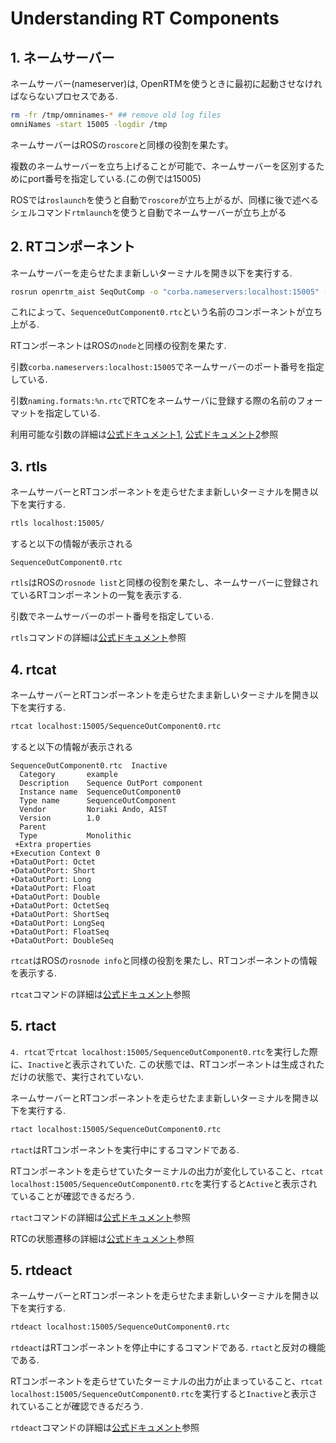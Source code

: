 # Understanding RT Components

## 1. ネームサーバー

ネームサーバー(nameserver)は, OpenRTMを使うときに最初に起動させなければならないプロセスである.
```bash
rm -fr /tmp/omninames-* ## remove old log files
omniNames -start 15005 -logdir /tmp
```

ネームサーバーはROSの`roscore`と同様の役割を果たす。

複数のネームサーバーを立ち上げることが可能で、ネームサーバーを区別するためにport番号を指定している.(この例では15005)

ROSでは`roslaunch`を使うと自動で`roscore`が立ち上がるが、同様に後で述べるシェルコマンド`rtmlaunch`を使うと自動でネームサーバーが立ち上がる

## 2. RTコンポーネント

ネームサーバーを走らせたまま新しいターミナルを開き以下を実行する.
```bash
rosrun openrtm_aist SeqOutComp -o "corba.nameservers:localhost:15005" -o "naming.formats:%n.rtc"
```

これによって、`SequenceOutComponent0.rtc`という名前のコンポーネントが立ち上がる.

RTコンポーネントはROSの`node`と同様の役割を果たす.

引数`corba.nameservers:localhost:15005`でネームサーバーのポート番号を指定している.

引数`naming.formats:%n.rtc`でRTCをネームサーバに登録する際の名前のフォーマットを指定している.

利用可能な引数の詳細は[公式ドキュメント1](https://www.openrtm.org/openrtm/ja/doc/developersguide/basic_rtc_programming/rtc_conf_reference), [公式ドキュメント2](https://www.openrtm.org/openrtm/ja/doc/developersguide/basic_rtc_programming/comp_conf_reference)参照


## 3. rtls

ネームサーバーとRTコンポーネントを走らせたまま新しいターミナルを開き以下を実行する.
```bash
rtls localhost:15005/
```
すると以下の情報が表示される
```
SequenceOutComponent0.rtc
```

`rtls`はROSの`rosnode list`と同様の役割を果たし、ネームサーバーに登録されているRTコンポーネントの一覧を表示する.

引数でネームサーバーのポート番号を指定している.

`rtls`コマンドの詳細は[公式ドキュメント](https://www.openrtm.org/openrtm/ja/doc/toolmanuals/rtshell/command_reference/rtls)参照

## 4. rtcat

ネームサーバーとRTコンポーネントを走らせたまま新しいターミナルを開き以下を実行する.
```bash
rtcat localhost:15005/SequenceOutComponent0.rtc
```
すると以下の情報が表示される
```
SequenceOutComponent0.rtc  Inactive
  Category       example
  Description    Sequence OutPort component
  Instance name  SequenceOutComponent0
  Type name      SequenceOutComponent
  Vendor         Noriaki Ando, AIST
  Version        1.0
  Parent         
  Type           Monolithic
 +Extra properties
+Execution Context 0
+DataOutPort: Octet
+DataOutPort: Short
+DataOutPort: Long
+DataOutPort: Float
+DataOutPort: Double
+DataOutPort: OctetSeq
+DataOutPort: ShortSeq
+DataOutPort: LongSeq
+DataOutPort: FloatSeq
+DataOutPort: DoubleSeq
```

`rtcat`はROSの`rosnode info`と同様の役割を果たし、RTコンポーネントの情報を表示する.

`rtcat`コマンドの詳細は[公式ドキュメント](https://www.openrtm.org/openrtm/ja/doc/toolmanuals/rtshell/command_reference/rtcat)参照

## 5. rtact

`4. rtcat`で`rtcat localhost:15005/SequenceOutComponent0.rtc`を実行した際に、`Inactive`と表示されていた. この状態では、RTコンポーネントは生成されただけの状態で、実行されていない.

ネームサーバーとRTコンポーネントを走らせたまま新しいターミナルを開き以下を実行する.
```bash
rtact localhost:15005/SequenceOutComponent0.rtc
```

`rtact`はRTコンポーネントを実行中にするコマンドである.

RTコンポーネントを走らせていたターミナルの出力が変化していること、`rtcat localhost:15005/SequenceOutComponent0.rtc`を実行すると`Active`と表示されていることが確認できるだろう.

`rtact`コマンドの詳細は[公式ドキュメント](https://www.openrtm.org/openrtm/ja/doc/toolmanuals/rtshell/command_reference/rtact)参照

RTCの状態遷移の詳細は[公式ドキュメント](https://www.openrtm.org/openrtm/ja/doc/developersguide/basic_rtc_programming/rtcdevelflow)参照

## 5. rtdeact

ネームサーバーとRTコンポーネントを走らせたまま新しいターミナルを開き以下を実行する.
```bash
rtdeact localhost:15005/SequenceOutComponent0.rtc
```

`rtdeact`はRTコンポーネントを停止中にするコマンドである. `rtact`と反対の機能である.

RTコンポーネントを走らせていたターミナルの出力が止まっていること、`rtcat localhost:15005/SequenceOutComponent0.rtc`を実行すると`Inactive`と表示されていることが確認できるだろう.

`rtdeact`コマンドの詳細は[公式ドキュメント](https://www.openrtm.org/openrtm/ja/doc/toolmanuals/rtshell/command_reference/rtdeact)参照

